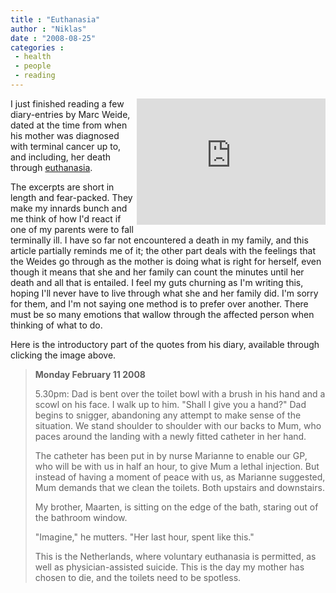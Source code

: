 ```yaml
---
title : "Euthanasia"
author : "Niklas"
date : "2008-08-25"
categories : 
 - health
 - people
 - reading
---
```


<iframe scrolling="no" frameborder="0" width="302px" height="202px" align="right" src="https://www.iterasi.net/embedded/?sqrlitid=H1rJ-kHz4UmKtSynuIBz3g"></iframe>

I just finished reading a few diary-entries by Marc Weide, dated at the time from when his mother was diagnosed with terminal cancer up to, and including, her death through [euthanasia](http://en.wikipedia.org/wiki/Euthanasia).

The excerpts are short in length and fear-packed. They make my innards bunch and me think of how I'd react if one of my parents were to fall terminally ill. I have so far not encountered a death in my family, and this article partially reminds me of it; the other part deals with the feelings that the Weides go through as the mother is doing what is right for herself, even though it means that she and her family can count the minutes until her death and all that is entailed. I feel my guts churning as I'm writing this, hoping I'll never have to live through what she and her family did. I'm sorry for them, and I'm not saying one method is to prefer over another. There must be so many emotions that wallow through the affected person when thinking of what to do.

Here is the introductory part of the quotes from his diary, available through clicking the image above.

> **Monday February 11 2008**
> 
> 5.30pm: Dad is bent over the toilet bowl with a brush in his hand and a scowl on his face. I walk up to him. "Shall I give you a hand?" Dad begins to snigger, abandoning any attempt to make sense of the situation. We stand shoulder to shoulder with our backs to Mum, who paces around the landing with a newly fitted catheter in her hand.
> 
> The catheter has been put in by nurse Marianne to enable our GP, who will be with us in half an hour, to give Mum a lethal injection. But instead of having a moment of peace with us, as Marianne suggested, Mum demands that we clean the toilets. Both upstairs and downstairs.
> 
> My brother, Maarten, is sitting on the edge of the bath, staring out of the bathroom window.
> 
> "Imagine," he mutters. "Her last hour, spent like this."
> 
> This is the Netherlands, where voluntary euthanasia is permitted, as well as physician-assisted suicide. This is the day my mother has chosen to die, and the toilets need to be spotless.
